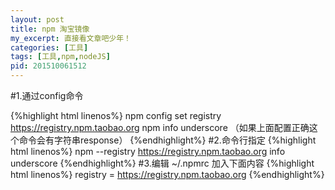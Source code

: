 ```yaml
---
layout: post
title: npm 淘宝镜像
my_excerpt: 直接看文章吧少年！
categories: [工具]
tags: [工具,npm,nodeJS]
pid: 201510061512
---
```


#1.通过config命令

{%highlight  html  linenos%}
npm config set registry https://registry.npm.taobao.org 
npm info underscore （如果上面配置正确这个命令会有字符串response）
{%endhighlight%}
#2.命令行指定
{%highlight  html  linenos%}
npm --registry https://registry.npm.taobao.org info underscore 
{%endhighlight%}
#3.编辑 ~/.npmrc 加入下面内容
{%highlight  html  linenos%}
registry = https://registry.npm.taobao.org
{%endhighlight%}